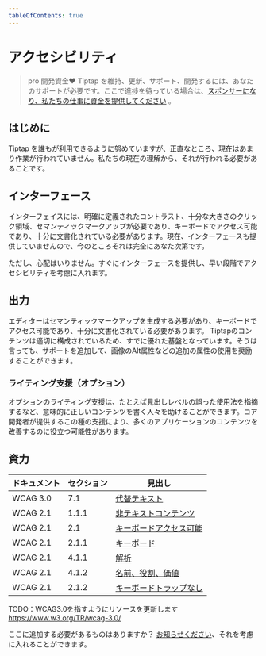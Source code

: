 ```yaml
---
tableOfContents: true
---
```


# アクセシビリティ

<!-- :::pro Fund the development ♥
We need your support to maintain, update, support and develop Tiptap. If you’re waiting for progress here, [become a sponsor and fund our work](/sponsor).
::: -->

> pro 開発資金♥
> Tiptap を維持、更新、サポート、開発するには、あなたのサポートが必要です。ここで進捗を待っている場合は、[スポンサーになり、私たちの仕事に資金を提供してください](/sponsor) 。


## はじめに

<!-- We strive to make Tiptap accessible to everyone, but to be honest, there’s not much work done now. From our current understanding, that’s what needs to be done: -->

Tiptap を誰もが利用できるように努めていますが、正直なところ、現在はあまり作業が行われていません。私たちの現在の理解から、それが行われる必要があることです。

## インターフェース

インターフェイスには、明確に定義されたコントラスト、十分な大きさのクリック領域、セマンティックマークアップが必要であり、キーボードでアクセス可能であり、十分に文書化されている必要があります。現在、インターフェースも提供していませんので、今のところそれは完全にあなた次第です。

ただし、心配はいりません。すぐにインターフェースを提供し、早い段階でアクセシビリティを考慮に入れます。

<!-- An interface needs to have well-defined contrasts, big enough click areas, semantic markup, must be keyboard accessible and well documented. Currently, we don’t even provide an interface, so for now that’s totally up to you. -->

<!-- But no worries, we’ll provide an interface soon and take accessibility into account early on. -->

## 出力

エディターはセマンティックマークアップを生成する必要があり、キーボードでアクセス可能であり、十分に文書化されている必要があります。 Tiptapのコンテンツは適切に構成されているため、すでに優れた基盤となっています。そうは言っても、サポートを追加して、画像のAlt属性などの追加の属性の使用を奨励することができます。

<!-- The editor needs to produce semantic markup, must be keyboard accessible and well documented. The Tiptap content is well structured so that’s a good foundation already. That said, we can add support and encourage the usage of additional attributes, for example the Alt-attribute for images. -->

### ライティング支援（オプション）

オプションのライティング支援は、たとえば見出しレベルの誤った使用法を指摘するなど、意味的に正しいコンテンツを書く人々を助けることができます。コア開発者が提供するこの種の支援により、多くのアプリケーションのコンテンツを改善するのに役立つ可能性があります。

<!-- An optional writing assitance could help people writing content semanticly correct, for example pointing out an incorrect usage of heading levels. With that kind of assistance provided by the core developers, we could help to improve the content of a lot of applications. -->

## 資力

|ドキュメント|セクション|見出し|
| --- | --- | --- |
| WCAG 3.0 | 7.1 | [代替テキスト](https://www.w3.org/TR/wcag-3.0/#text-alternatives)|
| WCAG 2.1 | 1.1.1 | [非テキストコンテンツ](https://www.w3.org/WAI/WCAG21/Understanding/non-text-content)|
| WCAG 2.1 | 2.1 | [キーボードアクセス可能](https://www.w3.org/WAI/WCAG21/Understanding/keyboard-accessible)|
| WCAG 2.1 | 2.1.1 | [キーボード](https://www.w3.org/WAI/WCAG21/Understanding/keyboard)|
| WCAG 2.1 | 4.1.1 | [解析](https://www.w3.org/WAI/WCAG21/Understanding/parsing)|
| WCAG 2.1 | 4.1.2 | [名前、役割、価値](https://www.w3.org/WAI/WCAG21/Understanding/name-role-value)|
| WCAG 2.1 | 2.1.2 | [キーボードトラップなし](https://www.w3.org/TR/WCAG21/#no-keyboard-trap)|

TODO：WCAG3.0を指すようにリソースを更新します https://www.w3.org/TR/wcag-3.0/

ここに追加する必要があるものはありますか？ [お知らせください](mailto:humans@tiptap.dev)、それを考慮に入れることができます。


